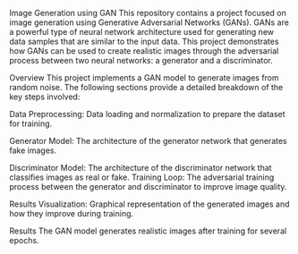 Image Generation using GAN
This repository contains a project focused on image generation using Generative Adversarial Networks (GANs). 
GANs are a powerful type of neural network architecture used for generating new data samples that are similar to the input data.
This project demonstrates how GANs can be used to create realistic images through the adversarial process between two neural networks: a generator and a discriminator.

Overview
This project implements a GAN model to generate images from random noise. The following sections provide a detailed breakdown of the key steps involved:

Data Preprocessing: Data loading and normalization to prepare the dataset for training.

Generator Model: The architecture of the generator network that generates fake images.

Discriminator Model: The architecture of the discriminator network that classifies images as real or fake.
Training Loop: The adversarial training process between the generator and discriminator to improve image quality.

Results Visualization: Graphical representation of the generated images and how they improve during training.

Results
The GAN model generates realistic images after training for several epochs.
